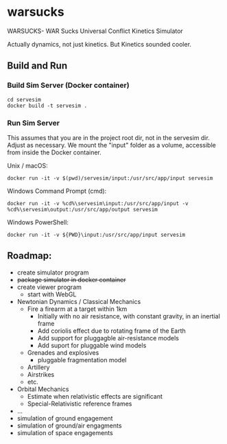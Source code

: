 # warsucks
WARSUCKS- WAR Sucks Universal Conflict Kinetics Simulator

Actually dynamics, not just kinetics. But Kinetics sounded cooler.

## Build and Run
### Build Sim Server (Docker container)

    cd servesim
    docker build -t servesim .

### Run Sim Server
This assumes that you are in the project root dir, not in the servesim dir. Adjust as necessary.
We mount the "input" folder as a volume, accessible from inside the Docker container.

Unix / macOS:

    docker run -it -v $(pwd)/servesim/input:/usr/src/app/input servesim
Windows Command Prompt (cmd):

    docker run -it -v %cd%\servesim\input:/usr/src/app/input -v %cd%\servesim\output:/usr/src/app/output servesim
Windows PowerShell:
    
    docker run -it -v ${PWD}\input:/usr/src/app/input servesim


## Roadmap:
- create simulator program
- ~~package simulator in docker container~~
- create viewer program
  - start with WebGL
- Newtonian Dynamics / Classical Mechanics
  - Fire a firearm at a target within 1km
    - Initially with no air resistance, with constant gravity, in an inertial frame
    - Add coriolis effect due to rotating frame of the Earth
    - Add support for pluggagble air-resistance models
    - Add suport for pluggable wind models
  - Grenades and explosives
    - pluggable fragmentation model
  - Artillery
  - Airstrikes
  - etc.
- Orbital Mechanics
  - Estimate when relativistic effects are significant
  - Special-Relativistic reference frames
- ...
- simulation of ground engagement
- simulation of ground/air engagments
- simulation of space engagements
